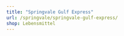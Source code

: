 ```yaml
---
title: "Springvale Gulf Express"
url: /springvale/springvale-gulf-express/
shop: Lebensmittel
---
```

